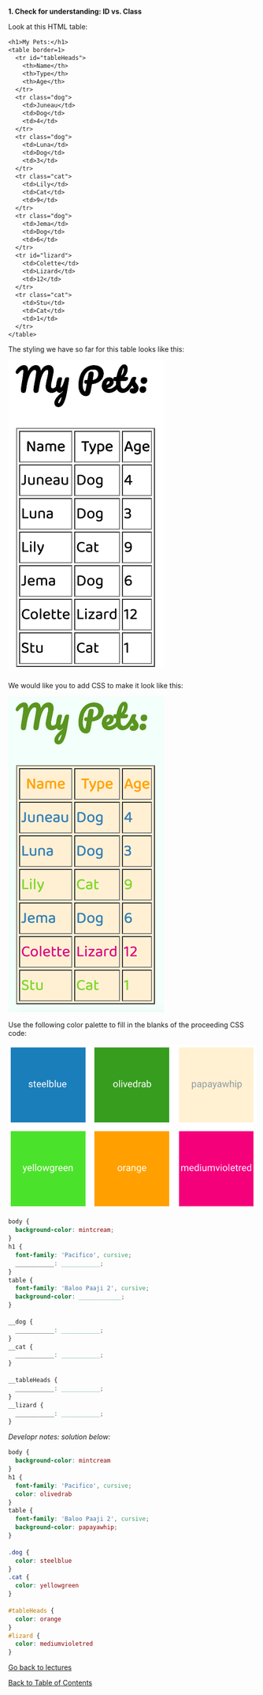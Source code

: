 **1. Check for understanding: ID vs. Class**

Look at this HTML table:

```
<h1>My Pets:</h1>
<table border=1>
  <tr id="tableHeads">
    <th>Name</th>
    <th>Type</th>
    <th>Age</th>
  </tr>
  <tr class="dog">
    <td>Juneau</td>
    <td>Dog</td>
    <td>4</td>
  </tr>
  <tr class="dog">
    <td>Luna</td>
    <td>Dog</td>
    <td>3</td>
  </tr>
  <tr class="cat">
    <td>Lily</td>
    <td>Cat</td>
    <td>9</td>
  </tr>
  <tr class="dog">
    <td>Jema</td>
    <td>Dog</td>
    <td>6</td>
  </tr>
  <tr id="lizard">
    <td>Colette</td>
    <td>Lizard</td>
    <td>12</td>
  </tr>
  <tr class="cat">
    <td>Stu</td>
    <td>Cat</td>
    <td>1</td>
  </tr>
</table>
```

The styling we have so far for this table looks like this:

<img src="/assets/mypets.png">

We would like you to add CSS to make it look like this:

<img src="/assets/mypetsstyled.png">

Use the following color palette to fill in the blanks of the proceeding CSS code:

<img src="/assets/colorpalette.png">

```css
body {
  background-color: mintcream;
}
h1 {
  font-family: 'Pacifico', cursive;
  ___________: ___________;
}
table {
  font-family: 'Baloo Paaji 2', cursive;
  background-color: ____________;
}

__dog {
  ___________: ___________;
}
__cat {
  ___________: ___________;
}

__tableHeads {
  ___________: ___________;
}
__lizard {
  ___________: ___________;
}
```

_Developr notes: solution below:_

```css
body {
  background-color: mintcream
}
h1 {
  font-family: 'Pacifico', cursive;
  color: olivedrab
}
table {
  font-family: 'Baloo Paaji 2', cursive;
  background-color: papayawhip;
}

.dog {
  color: steelblue
}
.cat {
  color: yellowgreen
}

#tableHeads {
  color: orange
}
#lizard {
  color: mediumvioletred
}
```

<a href="https://github.com/rachaelstanislaw/learn-pre-work/blob/master/CSS/css_lectures.md">Go back to lectures</a>

<a href="https://github.com/rachaelstanislaw/learn-pre-work">Back to Table of Contents</a>
